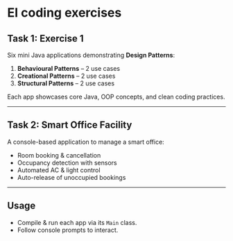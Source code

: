 # EI coding exercises

## Task 1: Exercise 1
Six mini Java applications demonstrating **Design Patterns**:

1. **Behavioural Patterns** – 2 use cases  
2. **Creational Patterns** – 2 use cases  
3. **Structural Patterns** – 2 use cases  

Each app showcases core Java, OOP concepts, and clean coding practices.

---

## Task 2: Smart Office Facility
A console-based application to manage a smart office:

- Room booking & cancellation  
- Occupancy detection with sensors  
- Automated AC & light control  
- Auto-release of unoccupied bookings  

---

## Usage
- Compile & run each app via its `Main` class.  
- Follow console prompts to interact.

